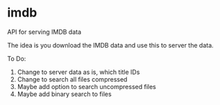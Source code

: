 # imdb
API for serving IMDB data

The idea is you download the IMDB data and
use this to server the data.

To Do:

1) Change to server data as is, which title IDs
2) Change to search all files compressed
3) Maybe add option to search uncompressed files
4) Maybe add binary search to files


